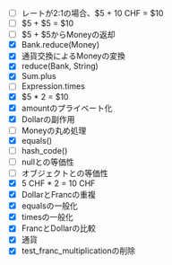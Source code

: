 - [ ] レートが2:1の場合、$5 + 10 CHF = $10
- [ ] $5 + $5 = $10
- [ ] $5 + $5からMoneyの返却
- [x] Bank.reduce(Money)
- [x] 通貨交換によるMoneyの変換
- [x] reduce(Bank, String)
- [x] Sum.plus
- [ ] Expression.times
- [x] $5 * 2 = $10
- [x] amountのプライベート化
- [x] Dollarの副作用
- [ ] Moneyの丸め処理
- [x] equals()
- [ ] hash_code()
- [ ] nullとの等価性
- [ ] オブジェクトとの等価性
- [x] 5 CHF * 2 = 10 CHF
- [x] DollarとFrancの重複
- [x] equalsの一般化
- [x] timesの一般化
- [x] FrancとDollarの比較
- [x] 通貨
- [x] test_franc_multiplicationの削除